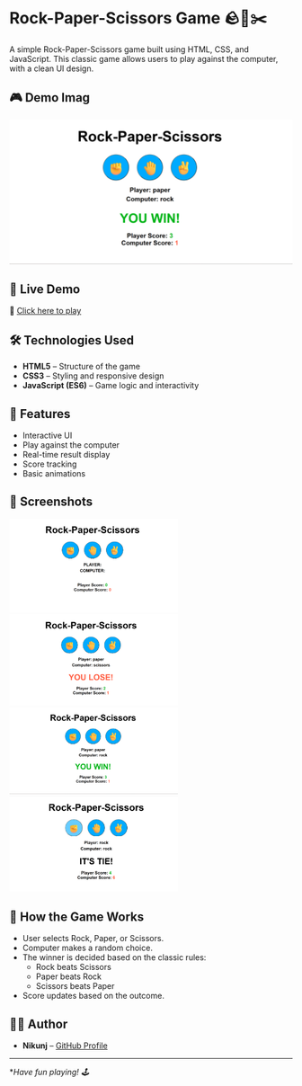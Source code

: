 # Rock-Paper-Scissors Game 🪨📄✂️

A simple Rock-Paper-Scissors game built using HTML, CSS, and JavaScript. This classic game allows users to play against the computer, with a clean UI design.

## 🎮 Demo Imag

![Game Demo](./demo.png)

## 🚀 Live Demo

🔗 [Click here to play](https://nikunj-52147.github.io/game-Rock-Paper-Scissors/)

## 🛠️ Technologies Used

- **HTML5** – Structure of the game
- **CSS3** – Styling and responsive design
- **JavaScript (ES6)** – Game logic and interactivity

## 🚀 Features

- Interactive UI
- Play against the computer
- Real-time result display
- Score tracking
- Basic animations

## 📸 Screenshots

<img src="./Screenshot1.png" alt="Main UI" width="300"/>
<img src="./Screenshot2.png" alt="User Playing" width="300"/>
<img src="./Screenshot3.png" alt="Result Screen" width="300"/>
<img src="./Screenshot4.png" alt="Result Screen" width="300"/>

## 🧠 How the Game Works

- User selects Rock, Paper, or Scissors.
- Computer makes a random choice.
- The winner is decided based on the classic rules:
  - Rock beats Scissors
  - Paper beats Rock
  - Scissors beats Paper
- Score updates based on the outcome.

## 🧑‍💻 Author

- **Nikunj** – [GitHub Profile](https://github.com/Nikunj-52147)

---

**Have fun playing! 🕹️*
